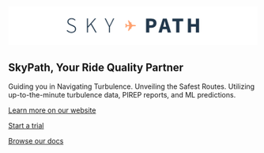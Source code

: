 ![SkyPath.io | The world’s leading turbulence and auto-PIREPS data source](./logo.png)

## SkyPath, Your Ride Quality Partner

Guiding you in Navigating Turbulence. Unveiling the Safest Routes. Utilizing up-to-the-minute turbulence data, PIREP reports, and ML predictions.

[Learn more on our website](https://skypath.io/)

[Start a trial](https://skypath.io/trial/)

[Browse our docs](https://docs.skypath.io/)
